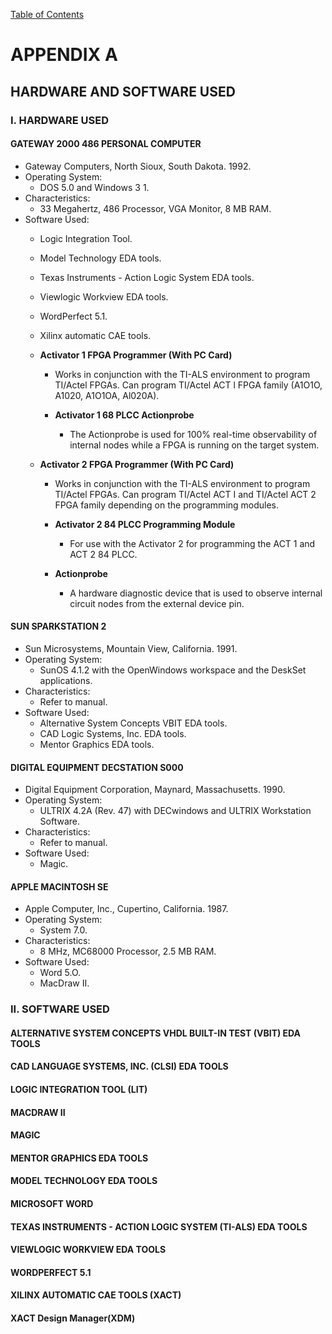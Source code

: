 [Table of Contents](https://github.com/JeffDeCola/my-masters-thesis#table-of-contents)

# APPENDIX A

## HARDWARE AND SOFTWARE USED

### I. HARDWARE USED

#### GATEWAY 2000 486 PERSONAL COMPUTER

* Gateway Computers, North Sioux, South Dakota. 1992.
* Operating System:
  * DOS 5.0 and Windows 3 1.
* Characteristics:
  * 33 Megahertz, 486 Processor, VGA Monitor, 8 MB RAM.
* Software Used:
  * Logic Integration Tool.
  * Model Technology EDA tools.
  * Texas Instruments - Action Logic System EDA tools.
  * Viewlogic Workview EDA tools.
  * WordPerfect 5.1.
  * Xilinx automatic CAE tools.

  * **Activator 1 FPGA Programmer (With PC Card)**

    * Works in conjunction with the TI-ALS environment to program TI/Actel
      FPGAs. Can program TI/Actel ACT l FPGA family (A1O1O, A1020, A1O1OA, Al020A).

    * **Activator 1 68 PLCC Actionprobe**

      * The Actionprobe is used for 100% real-time observability of internal
        nodes while a FPGA is running on the target system.

  * **Activator 2 FPGA Programmer (With PC Card)**
  
    * Works in conjunction with the TI-ALS environment to program TI/Actel
      FPGAs. Can program TI/Actel ACT I and TI/Actel ACT 2 FPGA family
      depending on the programming modules.

    * **Activator 2 84 PLCC Programming Module**

      * For use with the Activator 2 for programming the ACT 1 and ACT 2 84
        PLCC.

    * **Actionprobe**

      * A hardware diagnostic device that is used to observe internal circuit
        nodes from the external device pin.

#### SUN SPARKSTATION 2

* Sun Microsystems, Mountain View, California. 1991.
* Operating System:
  * SunOS 4.1.2 with the OpenWindows workspace and the DeskSet applications.
* Characteristics:
  * Refer to manual.
* Software Used:
  * Alternative  System Concepts VBIT EDA tools.
  * CAD Logic Systems, Inc.  EDA tools.
  * Mentor Graphics EDA tools.

#### DIGITAL EQUIPMENT DECSTATION S000

* Digital Equipment Corporation, Maynard, Massachusetts. 1990.
* Operating System:
  * ULTRIX 4.2A (Rev. 47) with DECwindows and ULTRIX Workstation Software.
* Characteristics:
  * Refer to manual.
* Software Used:
  * Magic.

#### APPLE MACINTOSH SE

* Apple Computer, Inc., Cupertino, California. 1987.
* Operating System:
  * System 7.0.
* Characteristics:
  * 8 MHz, MC68000 Processor, 2.5 MB RAM.
* Software Used:
  * Word 5.O.
  * MacDraw II.

### II. SOFTWARE USED

#### ALTERNATIVE SYSTEM CONCEPTS VHDL BUILT-IN TEST (VBIT) EDA TOOLS

#### CAD LANGUAGE SYSTEMS, INC. (CLSI) EDA TOOLS

#### LOGIC INTEGRATION TOOL (LIT)

#### MACDRAW II

#### MAGIC

#### MENTOR GRAPHICS EDA TOOLS

#### MODEL TECHNOLOGY EDA TOOLS

#### MICROSOFT WORD

#### TEXAS INSTRUMENTS - ACTION LOGIC SYSTEM (TI-ALS) EDA TOOLS

#### VIEWLOGIC WORKVIEW EDA TOOLS

#### WORDPERFECT 5.1

#### XILINX AUTOMATIC CAE TOOLS (XACT)

#### XACT Design Manager(XDM)

